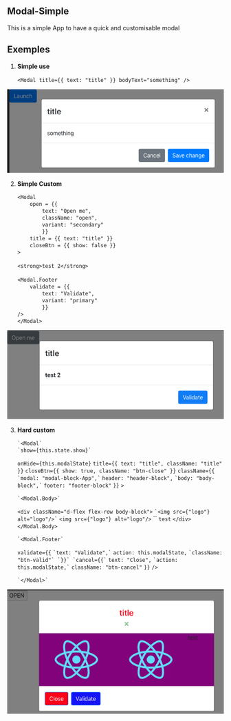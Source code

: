 ## Modal-Simple

This is a simple App to have a quick and customisable modal

## Exemples

1.  **Simple use**


    `<Modal title={{ text: "title" }} bodyText="something" />`

![exempl-1](https://raw.githubusercontent.com/veensy/Modal-Simple/master/public/images/modal-1.png)

2.  **Simple Custom**

    ```
    <Modal 
        open = {{ 
            text: "Open me", 
            className: "open", 
            variant: "secondary" 
            }} 
        title = {{ text: "title" }} 
        closeBtn = {{ show: false }}
    >

    <strong>test 2</strong>

    <Modal.Footer 
        validate = {{ 
            text: "Validate", 
            variant: "primary" 
            }} 
    />
    </Modal>
    ```

![exemple-2](https://raw.githubusercontent.com/veensy/Modal-Simple/master/public/images/modal-2.png)

3.  **Hard custom**

        `<Modal`
        `show={this.state.show}`

    `onHide={this.modalState}`
    `title={{ text: "title", className: "title" }}`
    `closeBtn={{ show: true, className: "btn-close" }}`
    `className={{`
    `` `modal: "modal-block-App",` `` `header: "header-block",`
    `` `body: "body-block",` `` `footer: "footer-block"`
    `}}`
    `>`

        `<Modal.Body>`

    `<div className="d-flex flex-row body-block">`
    `` `<img src={"logo"} alt="logo"/>` `` `<img src={"logo"} alt="logo"/>`
    `` `test`
    `</div>`
    `</Modal.Body>`

        `<Modal.Footer`

    `validate={{`
    `` `text: "Validate",` `` `action: this.modalState,`
    `` `className: "btn-valid"` `}}` `cancel={{` `` `text: "Close",`
    `` `action: this.modalState,` `` `className: "btn-cancel"`
    `}}`
    `/>`

        `</Modal>`

![exemple-3](https://raw.githubusercontent.com/veensy/Modal-Simple/master/public/images/modal-3.png)
